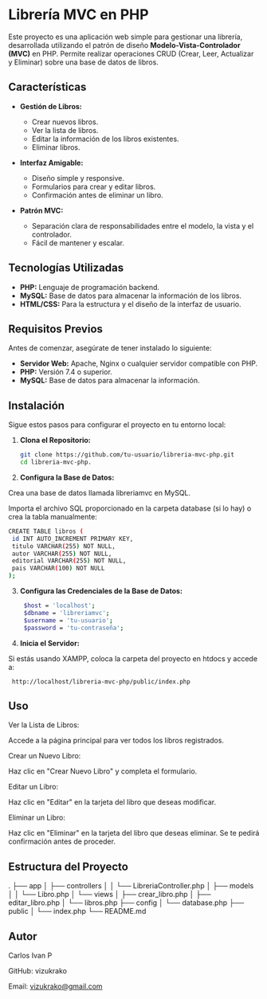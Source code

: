 # Librería MVC en PHP

Este proyecto es una aplicación web simple para gestionar una librería, desarrollada utilizando el patrón de diseño **Modelo-Vista-Controlador (MVC)** en PHP. Permite realizar operaciones CRUD (Crear, Leer, Actualizar y Eliminar) sobre una base de datos de libros.

## Características

- **Gestión de Libros:**
  - Crear nuevos libros.
  - Ver la lista de libros.
  - Editar la información de los libros existentes.
  - Eliminar libros.

- **Interfaz Amigable:**
  - Diseño simple y responsive.
  - Formularios para crear y editar libros.
  - Confirmación antes de eliminar un libro.

- **Patrón MVC:**
  - Separación clara de responsabilidades entre el modelo, la vista y el controlador.
  - Fácil de mantener y escalar.

## Tecnologías Utilizadas

- **PHP:** Lenguaje de programación backend.
- **MySQL:** Base de datos para almacenar la información de los libros.
- **HTML/CSS:** Para la estructura y el diseño de la interfaz de usuario.

## Requisitos Previos

Antes de comenzar, asegúrate de tener instalado lo siguiente:

- **Servidor Web:** Apache, Nginx o cualquier servidor compatible con PHP.
- **PHP:** Versión 7.4 o superior.
- **MySQL:** Base de datos para almacenar la información.

## Instalación

Sigue estos pasos para configurar el proyecto en tu entorno local:

1. **Clona el Repositorio:**
   ```bash
   git clone https://github.com/tu-usuario/libreria-mvc-php.git
   cd libreria-mvc-php.

2. **Configura la Base de Datos:**

Crea una base de datos llamada libreriamvc en MySQL.

Importa el archivo SQL proporcionado en la carpeta database (si lo hay) o crea la tabla manualmente:
   ```bash
   CREATE TABLE libros (
    id INT AUTO_INCREMENT PRIMARY KEY,
    titulo VARCHAR(255) NOT NULL,
    autor VARCHAR(255) NOT NULL,
    editorial VARCHAR(255) NOT NULL,
    pais VARCHAR(100) NOT NULL
);
```
3.  **Configura las Credenciales de la Base de Datos:**
   
    ```bash
     $host = 'localhost';
     $dbname = 'libreriamvc';
     $username = 'tu-usuario';
     $password = 'tu-contraseña';

4. **Inicia el Servidor:**

Si estás usando XAMPP, coloca la carpeta del proyecto en htdocs y accede a:

     http://localhost/libreria-mvc-php/public/index.php

## Uso
Ver la Lista de Libros:

Accede a la página principal para ver todos los libros registrados.

Crear un Nuevo Libro:

Haz clic en "Crear Nuevo Libro" y completa el formulario.

Editar un Libro:

Haz clic en "Editar" en la tarjeta del libro que deseas modificar.

Eliminar un Libro:

Haz clic en "Eliminar" en la tarjeta del libro que deseas eliminar. Se te pedirá confirmación antes de proceder.

## Estructura del Proyecto

.
├── app
│ ├── controllers
│ │ └── LibreriaController.php
│ ├── models
│ │ └── Libro.php
│ └── views
│ ├── crear_libro.php
│ ├── editar_libro.php
│ └── libros.php
├── config
│ └── database.php
├── public
│ └── index.php
└── README.md

## Autor
Carlos Ivan P

GitHub: vizukrako

Email: vizukrako@gmail.com

